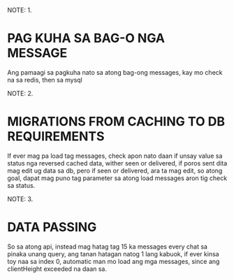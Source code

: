 NOTE: 1.
# PAG KUHA SA BAG-O NGA MESSAGE
Ang pamaagi sa pagkuha nato sa atong bag-ong messages, kay mo check na sa redis, then sa mysql


NOTE: 2.
# MIGRATIONS FROM CACHING TO DB REQUIREMENTS
If ever mag pa load tag messages, check apon nato daan if unsay value sa status nga reversed cached data, wither seen or delivered, if poros sent dita mag edit ug data sa db, pero if seen or delivered, ara ta mag edit, so atong goal, dapat mag puno tag parameter sa atong load messages aron tig check sa status.


NOTE: 3.
# DATA PASSING
So sa atong api, instead mag hatag tag 15 ka messages every chat sa pinaka unang query, ang tanan hatagan natog 1 lang kabuok, if ever kinsa toy naa sa index 0, automatic man mo load ang mga messages, since ang clientHeight exceeded na daan sa.
